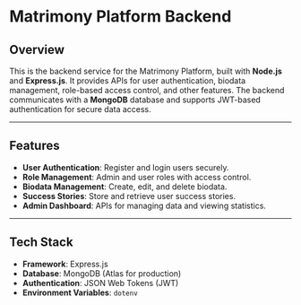 # Matrimony Platform Backend

## Overview

This is the backend service for the Matrimony Platform, built with **Node.js** and **Express.js**. It provides APIs for user authentication, biodata management, role-based access control, and other features. The backend communicates with a **MongoDB** database and supports JWT-based authentication for secure data access.

---

## Features

- **User Authentication**: Register and login users securely.
- **Role Management**: Admin and user roles with access control.
- **Biodata Management**: Create, edit, and delete biodata.
- **Success Stories**: Store and retrieve user success stories.
- **Admin Dashboard**: APIs for managing data and viewing statistics.

---

## Tech Stack

- **Framework**: Express.js
- **Database**: MongoDB (Atlas for production)
- **Authentication**: JSON Web Tokens (JWT)
- **Environment Variables**: `dotenv`
